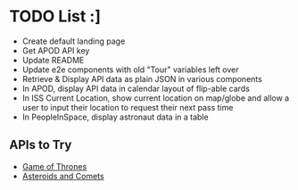 # TODO List :]
* Create default landing page
* Get APOD API key
* Update README
* Update e2e components with old "Tour" variables left over
* Retrieve & Display API data as plain JSON in various components
* In APOD, display API data in calendar layout of flip-able cards
* In ISS Current Location, show current location on map/globe and allow a user to input their location to request their next pass time
* In PeopleInSpace, display astronaut data in a table

## APIs to Try
- [Game of Thrones](https://anapioficeandfire.com/)
- [Asteroids and Comets](https://www.spacereference.org/)
